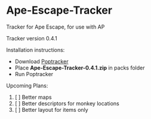 # Ape-Escape-Tracker

Tracker for Ape Escape, for use with AP

Tracker version 0.4.1

Installation instructions:

- Download [Poptracker](https://github.com/black-sliver/PopTracker/releases)
- Place **Ape-Escape-Tracker-0.4.1.zip** in packs folder
- Run Poptracker

Upcoming Plans:
1. [ ] Better maps
2. [ ] Better descriptors for monkey locations
3. [ ] Better layout for items only
